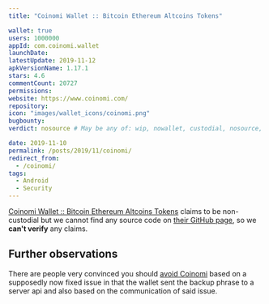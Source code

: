 ```yaml
---
title: "Coinomi Wallet :: Bitcoin Ethereum Altcoins Tokens"

wallet: true
users: 1000000
appId: com.coinomi.wallet
launchDate:
latestUpdate: 2019-11-12
apkVersionName: 1.17.1
stars: 4.6
commentCount: 20727
permissions:
website: https://www.coinomi.com/
repository:
icon: "images/wallet_icons/coinomi.png"
bugbounty:
verdict: nosource # May be any of: wip, nowallet, custodial, nosource, nonverifiable, verifiable, bounty, cert1, cert2, cert3

date: 2019-11-10
permalink: /posts/2019/11/coinomi/
redirect_from:
  - /coinomi/
tags:
  - Android
  - Security
---
```



[Coinomi Wallet :: Bitcoin Ethereum Altcoins Tokens](https://play.google.com/store/apps/details?id=com.coinomi.wallet)
claims to be non-custodial but we cannot find any source code on
[their GitHub page](https://github.com/coinomi/), so we **can't verify** any
claims.


Further observations
--------------------

There are people very convinced you should
[avoid Coinomi](https://avoid-coinomi.com) based on a supposedly now fixed issue
in that the wallet sent the backup phrase to a server api and also based on the
communication of said issue.
